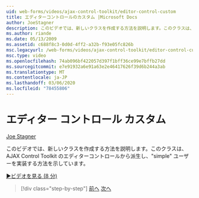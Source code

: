 ```yaml
---
uid: web-forms/videos/ajax-control-toolkit/editor-control-custom
title: エディターコントロールのカスタム |Microsoft Docs
author: JoeStagner
description: このビデオでは、新しいクラスを作成する方法を説明します。このクラスは、AJAX Control Toolkit のエディターコントロールから派生し、"simple" ユーザーを実装する方法を示しています。
ms.author: riande
ms.date: 05/13/2009
ms.assetid: c688f8c3-0d0d-4ff2-a32b-f93e05fc826b
msc.legacyurl: /web-forms/videos/ajax-control-toolkit/editor-control-custom
msc.type: video
ms.openlocfilehash: 74ab096bf422057d397f1bff36ce99e7bffb27dd
ms.sourcegitcommit: e7e91932a6e91a63e2e46417626f39d6b244a3ab
ms.translationtype: MT
ms.contentlocale: ja-JP
ms.lasthandoff: 03/06/2020
ms.locfileid: "78455806"
---
```

# <a name="editor-control-custom"></a>エディター コントロール カスタム

[Joe Stagner](https://github.com/JoeStagner)

このビデオでは、新しいクラスを作成する方法を説明します。このクラスは、AJAX Control Toolkit のエディターコントロールから派生し、"simple" ユーザーを実装する方法を示しています。

[&#9654;ビデオを見る (8 分)](https://channel9.msdn.com/Blogs/ASP-NET-Site-Videos/editor-control-custom)

> [!div class="step-by-step"]
> [前へ](editor-control.md)
> [次へ](create-a-new-custom-extender.md)
